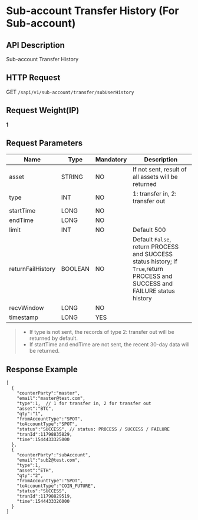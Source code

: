 # Sub-account Transfer History (For Sub-account) 

## API Description​

Sub-account Transfer History

## HTTP Request​

GET `/sapi/v1/sub-account/transfer/subUserHistory`

## Request Weight(IP)​

**1**

## Request Parameters​

| Name | Type | Mandatory | Description |
| --- | --- | --- | --- |
| asset | STRING | NO | If not sent, result of all assets will be returned |
| type | INT | NO | 1: transfer in, 2: transfer out |
| startTime | LONG | NO |  |
| endTime | LONG | NO |  |
| limit | INT | NO | Default 500 |
| returnFailHistory | BOOLEAN | NO | Default `False`, return PROCESS and SUCCESS status history; If `True`,return PROCESS and SUCCESS and FAILURE status history |
| recvWindow | LONG | NO |  |
| timestamp | LONG | YES |  |

> * If type is not sent, the records of type 2: transfer out will be returned by default.
> * If startTime and endTime are not sent, the recent 30-day data will be returned.

## Response Example​

```
[  
  {  
    "counterParty":"master",  
    "email":"master@test.com",  
    "type":1,  // 1 for transfer in, 2 for transfer out  
    "asset":"BTC",  
    "qty":"1",  
    "fromAccountType":"SPOT",  
    "toAccountType":"SPOT",  
    "status":"SUCCESS", // status: PROCESS / SUCCESS / FAILURE  
    "tranId":11798835829,  
    "time":1544433325000  
  },  
  {  
    "counterParty":"subAccount",  
    "email":"sub2@test.com",  
    "type":1,                                   
    "asset":"ETH",  
    "qty":"2",  
    "fromAccountType":"SPOT",  
    "toAccountType":"COIN_FUTURE",  
    "status":"SUCCESS",  
    "tranId":11798829519,  
    "time":1544433326000  
  }  
]
```

